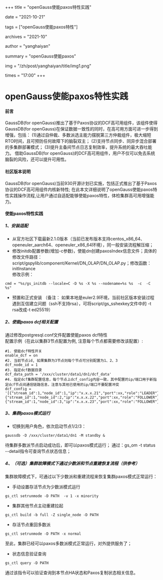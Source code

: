 +++
title = "openGauss使能paxos特性实践"

date = "2021-10-21"

tags = ["openGauss使能paxos特性"]

archives = "2021-10"

author = "yanghaiyan"

summary = "openGauss使能paxos"

img = "/zh/post/yanghaiyan/title/img1.png"

times = "17:00"
+++

# openGauss使能paxos特性实践

#### 前言
GaussDB(for openGauss)推出了基于Paxos协议的DCF高可用组件，该组件使得GaussDB(for openGauss)在保证数据一致性的同时，在高可用方面可进一步得到增强，包括：
(1)通过自仲裁、多数派选主能力摆脱第三方仲裁组件，极大缩短RTO时间，且可预防任何故障下的脑裂双主；
(2)支持节点同步、同异步混合部署的多集群部署模式；
(3)提升主备间节点日志复制效率，提升系统的最大吞吐能力。
借助GaussDB(for openGauss)的DCF高可用组件，用户不仅可以免去系统脑裂的风险，还可以提升可用性。
#### 社区版本说明
GaussDB(for openGauss)当前930开源计划已实施，包括正式推出了基于Paxos协议的DCF高可用组件内核新特性; 在此本文详细说明了openGauss使能paxos特性实践操作流程,让用户通过自适配能够使能paxos特性，体检集群高可用增强能力。

#### 使能paxos特性实践
##### 1、安装适配
- 从官方社区下载最新2.1.0版本（当前已发布版本支持centos_x86_64、openeuler_aarch64、openeuler_x86_64环境），同一般安装流程解压缩；<br>
- 修改initdb配置参数(增加-c参数)，使能dn创建paxosIndex信息文件；具体的修改文件路径：
script/gspylib/component/Kernel/DN_OLAP/DN_OLAP.py；修改函数：initInstance<br>
修改示例：
```c{.line-num}
cmd = "%s/gs_initdb --locale=C -D %s -X %s --nodename=%s %s  -c  -C %s"
```
- 预置和正式安装
（备注： 如果本地是euler2.9环境，当前社区版本安装过程遇到互信建立问题（ssh不支持rsa），可将script/gs_sshexkey文件中的 -t rsa改成-t ed25519）
##### 2、使能paxos dcf相关配置
通过修改postgresql.conf文件配置使能paxos dcf特性<br>
配置示例（在此以集群3节点配置为例, 注意每个节点都需要修改该配置）:
```c{.line-num}
#1. 使能dcf特性开关
enable_dcf = on  
#2. 当前节点id, 如果集群为3节点则每个节点可分别配置为1、2、3
dcf_node_id = 1  
#3. 指定dcf数据目录
dcf_data_path = '/xxx/cluster/data1/dn1/dcf_data'  
#4. 指定dcf集群配置信息，每个节点上dcf_config内容一致，其中配置的ip/端口用于新指定dcf节点间通信链路信息，注意与其他已使用的ip/端口不要配置冲突
dcf_config = '[{"stream_id":1,"node_id":1,"ip":"x.x.x.21","port":xx,"role":"LEADER"},{"stream_id":1,"node_id":2,"ip":"x.x.x.22","port":xx,"role":"FOLLOWER"},{"stream_id":1,"node_id":3,"ip":"x.x.x.23","port":xx,"role":"FOLLOWER"}]'
```
##### 3、集群paxos模式运行
- 切换到用户角色，依次启动节点1/2/3：
```c{.line-num}
gaussdb -D /xxx/cluster/data1/dn1 -M standby &
```
待集群多数派节点启动成功后，即可以paxos模式运行；
通过：gs_om -t status --detail指令可查询节点状态信息；

##### 4、（可选）集群故障模式下通过少数派和节点重建恢复流程（供参考）
集群故障模式下，可通过以下少数派和重建流程来恢复集群paxos模式正常运行：
- 手动设置存活节点为少数派模式运行
```c{.line-num}
gs_ctl setrunmode -D PATH  -v 1 -x minority
```
- 集群其他节点主动重建拉起
```c{.line-num}
gs_ctl build -b full -Z single_node -D PATH
```
- 存活节点重回多数派
```c{.line-num}
gs_ctl setrunmode -D PATH -x normal
```
至此，集群已经可以paxos多数派模式正常运行，对外提供服务了；
- 状态信息验证查询
```c{.line-num}
gs_ctl query -D PATH
```
通过该指令可以验证查询到本节点HA状态和Paxos复制状态相关信息。